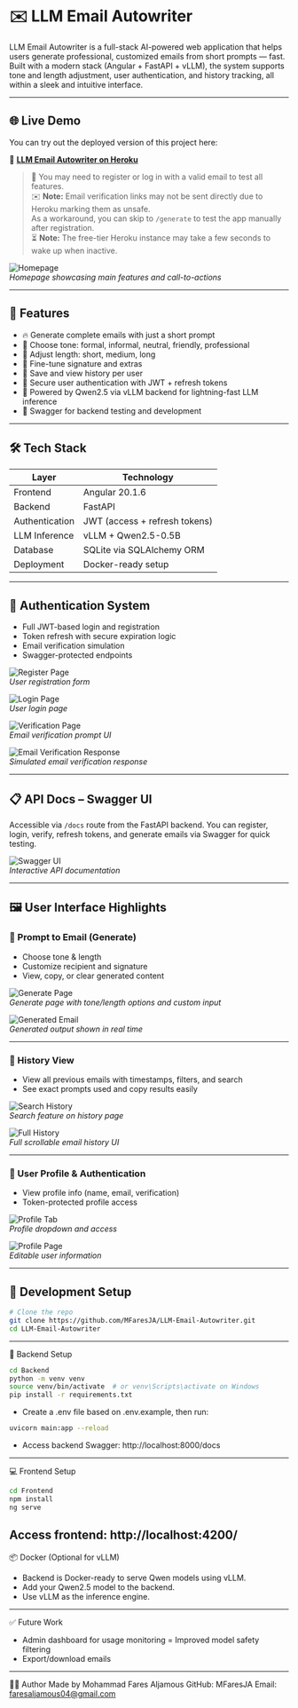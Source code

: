 # ✉️ LLM Email Autowriter

LLM Email Autowriter is a full-stack AI-powered web application that helps users generate professional, customized emails from short prompts — fast. Built with a modern stack (Angular + FastAPI + vLLM), the system supports tone and length adjustment, user authentication, and history tracking, all within a sleek and intuitive interface.

---

## 🌐 Live Demo

You can try out the deployed version of this project here:

🔗 **[LLM Email Autowriter on Heroku](https://your-heroku-app-name.herokuapp.com/)**

> 🧪 You may need to register or log in with a valid email to test all features.  
> ✉️ **Note:** Email verification links may not be sent directly due to Heroku marking them as unsafe.  
> As a workaround, you can skip to `/generate` to test the app manually after registration.  
> ⏳ **Note:** The free-tier Heroku instance may take a few seconds to wake up when inactive.

![Homepage](./assets/homepage.jpg)  
*Homepage showcasing main features and call-to-actions*

---

## 🚀 Features

- 🔥 Generate complete emails with just a short prompt  
- 🎯 Choose tone: formal, informal, neutral, friendly, professional  
- 📏 Adjust length: short, medium, long  
- 📝 Fine-tune signature and extras  
- 💾 Save and view history per user  
- 🔐 Secure user authentication with JWT + refresh tokens  
- 🧠 Powered by Qwen2.5 via vLLM backend for lightning-fast LLM inference  
- 🧪 Swagger for backend testing and development  

---

## 🛠️ Tech Stack

| Layer           | Technology                    |
|----------------|-------------------------------|
| Frontend       | Angular 20.1.6                |
| Backend        | FastAPI                       |
| Authentication | JWT (access + refresh tokens) |
| LLM Inference  | vLLM + Qwen2.5-0.5B            |
| Database       | SQLite via SQLAlchemy ORM      |
| Deployment     | Docker-ready setup             |

---

## 🔐 Authentication System

- Full JWT-based login and registration  
- Token refresh with secure expiration logic  
- Email verification simulation  
- Swagger-protected endpoints  

![Register Page](./assets/registerpage.jpg)  
*User registration form*

![Login Page](./assets/loginpage.jpg)  
*User login page*

![Verification Page](./assets/verificationpage.png)  
*Email verification prompt UI*

![Email Verification Response](./assets/emailverification.jpg)  
*Simulated email verification response*

---

## 📋 API Docs – Swagger UI

Accessible via `/docs` route from the FastAPI backend. You can register, login, verify, refresh tokens, and generate emails via Swagger for quick testing.

![Swagger UI](./assets/swaggerpage.jpg)  
*Interactive API documentation*

---

## 🖼️ User Interface Highlights

### 🧠 Prompt to Email (Generate)

- Choose tone & length  
- Customize recipient and signature  
- View, copy, or clear generated content  

![Generate Page](./assets/PromptWithMoreSpecification.jpg)  
*Generate page with tone/length options and custom input*

![Generated Email](./assets/generatedEmail.jpg)  
*Generated output shown in real time*

---

### 🧾 History View

- View all previous emails with timestamps, filters, and search  
- See exact prompts used and copy results easily  

![Search History](./assets/searchingusingsearchbarinHistory.jpg)  
*Search feature on history page*

![Full History](./assets/HistoryPage.jpg)  
*Full scrollable email history UI*

---

### 👤 User Profile & Authentication

- View profile info (name, email, verification)  
- Token-protected profile access  

![Profile Tab](./assets/ProfileTap.jpg)  
*Profile dropdown and access*

![Profile Page](./assets/ProfilePage.jpg)  
*Editable user information*

---

## 🧪 Development Setup

```bash
# Clone the repo
git clone https://github.com/MFaresJA/LLM-Email-Autowriter.git
cd LLM-Email-Autowriter
```
---
🔧 Backend Setup
```bash
cd Backend
python -m venv venv
source venv/bin/activate  # or venv\Scripts\activate on Windows
pip install -r requirements.txt
```
- Create a .env file based on .env.example, then run:
```bash
uvicorn main:app --reload
```
- Access backend Swagger: http://localhost:8000/docs
---
💻 Frontend Setup
```bash
cd Frontend
npm install
ng serve
```
Access frontend: http://localhost:4200/
---
📦 Docker (Optional for vLLM)
- Backend is Docker-ready to serve Qwen models using vLLM.
- Add your Qwen2.5 model to the backend.
- Use vLLM as the inference engine.
---
✅ Future Work
- Admin dashboard for usage monitoring
= Improved model safety filtering
- Export/download emails
---
👨‍💻 Author
Made by Mohammad Fares Aljamous
GitHub: MFaresJA
Email: faresaljamous04@gmail.com

